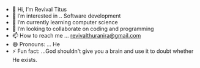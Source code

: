 - 👋 Hi, I’m Revival Titus
- 👀 I’m interested in .. Software development 
- 🌱 I’m currently learning computer science 
- 💞️ I’m looking to collaborate on coding and programming 
- 📫 How to reach me ... revivalthuranira@gmail.com
- 😄 Pronouns: ... He
- ⚡ Fun fact: ...God shouldn't give you a brain and use it to doubt whether He exists.

<!---
Revival2004/Revival2004 is a ✨ special ✨ repository because its `README.md` (this file) appears on your GitHub profile.
You can click the Preview link to take a look at your changes.
--->
